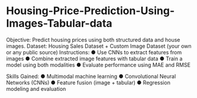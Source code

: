 # Housing-Price-Prediction-Using-Images-Tabular-data
Objective:
Predict housing prices using both structured data and house images.
Dataset:
Housing Sales Dataset + Custom Image Dataset (your own or any public source)
Instructions:
● Use CNNs to extract features from images
● Combine extracted image features with tabular data
● Train a model using both modalities
● Evaluate performance using MAE and RMSE

Skills Gained:
● Multimodal machine learning
● Convolutional Neural Networks (CNNs)
● Feature fusion (image + tabular)
● Regression modeling and evaluation
